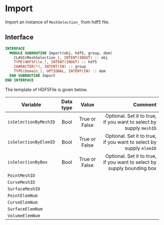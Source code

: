 # Import

Import an instance of `MeshSelection_` from hdf5 file.

## Interface

```fortran
INTERFACE
  MODULE SUBROUTINE Import(obj, hdf5, group, dom)
    CLASS(MeshSelection_), INTENT(INOUT) :: obj
    TYPE(HDF5File_), INTENT(INOUT) :: hdf5
    CHARACTER(*), INTENT(IN) :: group
    TYPE(Domain_), OPTIONAL, INTENT(IN) :: dom
  END SUBROUTINE Import
END INTERFACE
```

The template of HDF5File is given below.

| Variable              | Data type |     Value     |                                                                Comment |
| --------------------- | :-------: | :-----------: | ---------------------------------------------------------------------: |
| `isSelectionByMeshID` |   Bool    | True or False |     Optional. Set it to true, if you want to select by supply `meshID` |
| `isSelectionByElemID` |   Bool    | True or False |     Optional. Set it to true, if you want to select by supply `elemID` |
| `isSelectionByBox`    |   Bool    | True or False | Optional. Set it to true, if you want to select by supply bounding box |
| `PointMeshID`         |           |               |                                                                        |
| `CurveMeshID`         |           |               |                                                                        |
| `SurfaceMeshID`       |           |               |                                                                        |
| `PointElemNum`        |           |               |                                                                        |
| `CurveElemNum`        |           |               |                                                                        |
| `SurfaceElemNum`      |           |               |                                                                        |
| `VolumeElemNum`       |           |               |                                                                        |
